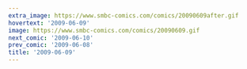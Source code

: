 ```yaml
---
extra_image: https://www.smbc-comics.com/comics/20090609after.gif
hovertext: '2009-06-09'
image: https://www.smbc-comics.com/comics/20090609.gif
next_comic: '2009-06-10'
prev_comic: '2009-06-08'
title: '2009-06-09'
---
```



